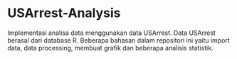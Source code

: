 # USArrest-Analysis
Implementasi analisa data menggunakan data USArrest. Data USArrest berasal dari database R. Beberapa bahasan dalam
repositori ini yaitu import data, data processing, membuat grafik dan beberapa analisis statistik.